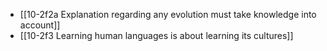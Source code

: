 - [[10-2f2a Explanation regarding any evolution must take knowledge into account]]
- [[10-2f3 Learning human languages is about learning its cultures]]


